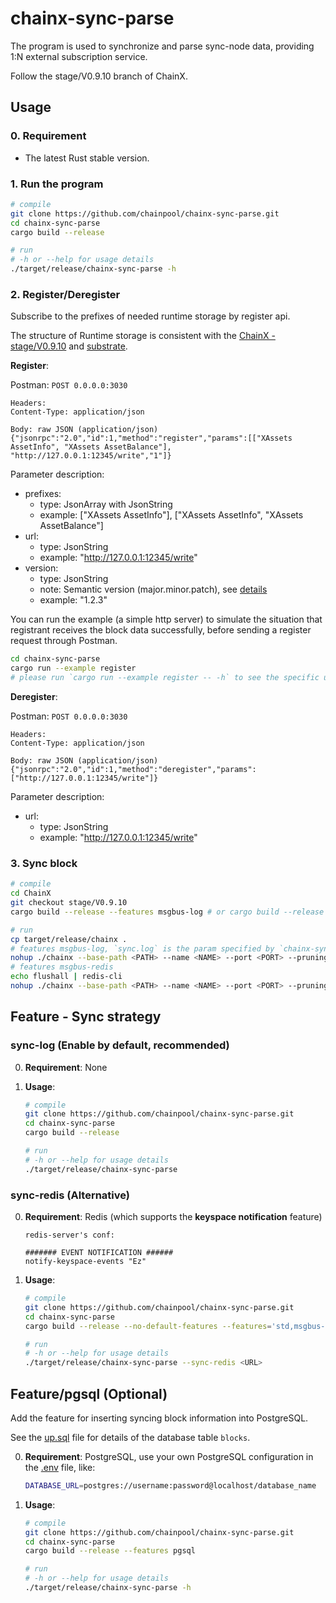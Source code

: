 # chainx-sync-parse

The program is used to synchronize and parse sync-node data, 
providing 1:N external subscription service.

Follow the stage/V0.9.10 branch of ChainX.

## Usage

### 0. Requirement

- The latest Rust stable version.

### 1. Run the program

```bash
# compile
git clone https://github.com/chainpool/chainx-sync-parse.git
cd chainx-sync-parse
cargo build --release

# run
# -h or --help for usage details
./target/release/chainx-sync-parse -h
```

### 2. Register/Deregister

Subscribe to the prefixes of needed runtime storage by register api.

The structure of Runtime storage is consistent with the [ChainX - stage/V0.9.10](https://github.com/chainpool/ChainX/tree/stage/V0.9.10) and [substrate](https://github.com/chainpool/substrate).

**Register**:

Postman: `POST 0.0.0.0:3030`

```
Headers:
Content-Type: application/json

Body: raw JSON (application/json)
{"jsonrpc":"2.0","id":1,"method":"register","params":[["XAssets AssetInfo", "XAssets AssetBalance"], "http://127.0.0.1:12345/write","1"]}
```

Parameter description:

- prefixes: 
    - type: JsonArray with JsonString
    - example: ["XAssets AssetInfo"], ["XAssets AssetInfo", "XAssets AssetBalance"]
- url: 
    - type: JsonString
    - example: "http://127.0.0.1:12345/write"
- version: 
    - type: JsonString
    - note: Semantic version (major.minor.patch), see [details](https://github.com/semver/semver)
    - example: "1.2.3"

You can run the example (a simple http server) to simulate the situation 
that registrant receives the block data successfully, 
before sending a register request through Postman.

```bash
cd chainx-sync-parse
cargo run --example register
# please run `cargo run --example register -- -h` to see the specific usage.
```

**Deregister**:

Postman: `POST 0.0.0.0:3030`

```
Headers:
Content-Type: application/json

Body: raw JSON (application/json)
{"jsonrpc":"2.0","id":1,"method":"deregister","params":["http://127.0.0.1:12345/write"]}
```

Parameter description:

- url: 
    - type: JsonString
    - example: "http://127.0.0.1:12345/write"

### 3. Sync block

```bash
# compile
cd ChainX
git checkout stage/V0.9.10
cargo build --release --features msgbus-log # or cargo build --release --features msgbus-redis

# run
cp target/release/chainx .
# features msgbus-log, `sync.log` is the param specified by `chainx-sync-parse --sync-log=<PATH>`
nohup ./chainx --base-path <PATH> --name <NAME> --port <PORT> --pruning archive --rpc-port <PORT> --ws-port <PORT> --rpc-external --ws-external --no-grandpa &>> sync.log &
# features msgbus-redis
echo flushall | redis-cli
nohup ./chainx --base-path <PATH> --name <NAME> --port <PORT> --pruning archive --rpc-port <PORT> --ws-port <PORT> --rpc-external --ws-external --no-grandpa &
```

## Feature - Sync strategy

### sync-log (Enable by default, recommended)

0. **Requirement**: None

1. **Usage**:

    ```bash
    # compile
    git clone https://github.com/chainpool/chainx-sync-parse.git
    cd chainx-sync-parse
    cargo build --release
    
    # run
    # -h or --help for usage details
    ./target/release/chainx-sync-parse
    ```

### sync-redis (Alternative)

0. **Requirement**: Redis (which supports the **keyspace notification** feature)

    ```
    redis-server's conf:
    
    ####### EVENT NOTIFICATION ######
    notify-keyspace-events "Ez"
    ```

1. **Usage**:

    ```bash
    # compile
    git clone https://github.com/chainpool/chainx-sync-parse.git
    cd chainx-sync-parse
    cargo build --release --no-default-features --features='std,msgbus-redis'
    
    # run
    # -h or --help for usage details
    ./target/release/chainx-sync-parse --sync-redis <URL>
    ```

## Feature/pgsql (Optional)

Add the feature for inserting syncing block information into PostgreSQL.
 
See the [up.sql](migrations/2019-02-12-082211_create_blocks/up.sql) file for details of the database table `blocks`.

0. **Requirement**: PostgreSQL, use your own PostgreSQL configuration in the [.env](./.env) file, like:

    ```bash
    DATABASE_URL=postgres://username:password@localhost/database_name
    ```

1. **Usage**:

    ```bash
    # compile
    git clone https://github.com/chainpool/chainx-sync-parse.git
    cd chainx-sync-parse
    cargo build --release --features pgsql
    
    # run
    # -h or --help for usage details
    ./target/release/chainx-sync-parse -h
    ```
